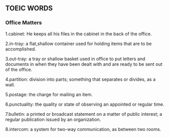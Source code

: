 ## TOEIC WORDS

### Office Matters
1.cabinet: He keeps all his files in the cabinet in the back of the office.

2.in-tray: a flat,shallow container used for holding items that are to be accomplished.

3.out-tray: a tray or shallow basket used in office to put letters and documents in when they have been dealt with and are ready to be sent out of the office.

4.partition: division into parts; something that separates or divides, as a wall.

5.postage: the charge for mailing an item.

6.punctuality: the quality or state of observing an appointed or regular time.

7.bulletin: a printed or broadcast statement on a matter of public interest; a regular publication issued by an organization.

8.intercom: a system for two-way communication, as between two rooms.
